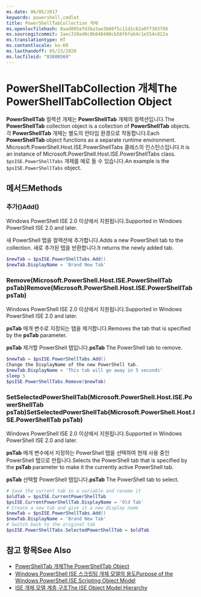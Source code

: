 ```yaml
---
ms.date: 06/05/2017
keywords: powershell,cmdlet
title: PowerShellTabCollection 개체
ms.openlocfilehash: 0aad885afd3ba3ae3b00f5c11d2c62a9ff303798
ms.sourcegitcommit: 2aec310ad0c0b048400cb56f6fa64c1e554c812a
ms.translationtype: HT
ms.contentlocale: ko-KR
ms.lasthandoff: 05/23/2020
ms.locfileid: "83808569"
---
```

# <a name="the-powershelltabcollection-object"></a><span data-ttu-id="4a420-103">PowerShellTabCollection 개체</span><span class="sxs-lookup"><span data-stu-id="4a420-103">The PowerShellTabCollection Object</span></span>

<span data-ttu-id="4a420-104">**PowerShellTab** 컬렉션 개체는 **PowerShellTab** 개체의 컬렉션입니다.</span><span class="sxs-lookup"><span data-stu-id="4a420-104">The **PowerShellTab** collection object is a collection of **PowerShellTab** objects.</span></span> <span data-ttu-id="4a420-105">각 **PowerShellTab** 개체는 별도의 런타임 환경으로 작동합니다.</span><span class="sxs-lookup"><span data-stu-id="4a420-105">Each **PowerShellTab** object functions as a separate runtime environment.</span></span> <span data-ttu-id="4a420-106">Microsoft.PowerShell.Host.ISE.PowerShellTabs 클래스의 인스턴스입니다.</span><span class="sxs-lookup"><span data-stu-id="4a420-106">It is an instance of Microsoft.PowerShell.Host.ISE.PowerShellTabs class.</span></span> <span data-ttu-id="4a420-107">`$psISE.PowerShellTabs` 개체를 예로 들 수 있습니다.</span><span class="sxs-lookup"><span data-stu-id="4a420-107">An example is the `$psISE.PowerShellTabs` object.</span></span>

## <a name="methods"></a><span data-ttu-id="4a420-108">메서드</span><span class="sxs-lookup"><span data-stu-id="4a420-108">Methods</span></span>

### <a name="add"></a><span data-ttu-id="4a420-109">추가\(\)</span><span class="sxs-lookup"><span data-stu-id="4a420-109">Add\(\)</span></span>

<span data-ttu-id="4a420-110">Windows PowerShell ISE 2.0 이상에서 지원됩니다.</span><span class="sxs-lookup"><span data-stu-id="4a420-110">Supported in Windows PowerShell ISE 2.0 and later.</span></span>

<span data-ttu-id="4a420-111">새 PowerShell 탭을 컬렉션에 추가합니다.</span><span class="sxs-lookup"><span data-stu-id="4a420-111">Adds a new PowerShell tab to the collection.</span></span> <span data-ttu-id="4a420-112">새로 추가된 탭을 반환합니다.</span><span class="sxs-lookup"><span data-stu-id="4a420-112">It returns the newly added tab.</span></span>

```powershell
$newTab = $psISE.PowerShellTabs.Add()
$newTab.DisplayName = 'Brand New Tab'
```

### <a name="removemicrosoftpowershellhostisepowershelltab-pstab"></a><span data-ttu-id="4a420-113">Remove\(Microsoft.PowerShell.Host.ISE.PowerShellTab psTab\)</span><span class="sxs-lookup"><span data-stu-id="4a420-113">Remove\(Microsoft.PowerShell.Host.ISE.PowerShellTab psTab\)</span></span>

<span data-ttu-id="4a420-114">Windows PowerShell ISE 2.0 이상에서 지원됩니다.</span><span class="sxs-lookup"><span data-stu-id="4a420-114">Supported in Windows PowerShell ISE 2.0 and later.</span></span>

<span data-ttu-id="4a420-115">**psTab** 매개 변수로 지정되는 탭을 제거합니다.</span><span class="sxs-lookup"><span data-stu-id="4a420-115">Removes the tab that is specified by the **psTab** parameter.</span></span>

<span data-ttu-id="4a420-116">**psTab** 제거할 PowerShell 탭입니다.</span><span class="sxs-lookup"><span data-stu-id="4a420-116">**psTab** The PowerShell tab to remove.</span></span>

```powershell
$newTab = $psISE.PowerShellTabs.Add()
Change the DisplayName of the new PowerShell tab.
$newTab.DisplayName = 'This tab will go away in 5 seconds'
sleep 5
$psISE.PowerShellTabs.Remove($newTab)
```

### <a name="setselectedpowershelltabmicrosoftpowershellhostisepowershelltab-pstab"></a><span data-ttu-id="4a420-117">SetSelectedPowerShellTab\(Microsoft.PowerShell.Host.ISE.PowerShellTab psTab\)</span><span class="sxs-lookup"><span data-stu-id="4a420-117">SetSelectedPowerShellTab\(Microsoft.PowerShell.Host.ISE.PowerShellTab psTab\)</span></span>

<span data-ttu-id="4a420-118">Windows PowerShell ISE 2.0 이상에서 지원됩니다.</span><span class="sxs-lookup"><span data-stu-id="4a420-118">Supported in Windows PowerShell ISE 2.0 and later.</span></span>

<span data-ttu-id="4a420-119">**psTab** 매개 변수에서 지정하는 PowerShell 탭을 선택하여 현재 사용 중인 PowerShell 탭으로 만듭니다.</span><span class="sxs-lookup"><span data-stu-id="4a420-119">Selects the PowerShell tab that is specified by the **psTab** parameter to make it the currently active PowerShell tab.</span></span>

<span data-ttu-id="4a420-120">**psTab** 선택할 PowerShell 탭입니다.</span><span class="sxs-lookup"><span data-stu-id="4a420-120">**psTab** The PowerShell tab to select.</span></span>

```powershell
# Save the current tab in a variable and rename it
$oldTab = $psISE.CurrentPowerShellTab
$psISE.CurrentPowerShellTab.DisplayName = 'Old Tab'
# Create a new tab and give it a new display name
$newTab = $psISE.PowerShellTabs.Add()
$newTab.DisplayName = 'Brand New Tab'
# Switch back to the original tab
$psISE.PowerShellTabs.SelectedPowerShellTab = $oldTab
```

## <a name="see-also"></a><span data-ttu-id="4a420-121">참고 항목</span><span class="sxs-lookup"><span data-stu-id="4a420-121">See Also</span></span>

- [<span data-ttu-id="4a420-122">PowerShellTab 개체</span><span class="sxs-lookup"><span data-stu-id="4a420-122">The PowerShellTab Object</span></span>](The-PowerShellTab-Object.md)
- [<span data-ttu-id="4a420-123">Windows PowerShell ISE 스크립팅 개체 모델의 용도</span><span class="sxs-lookup"><span data-stu-id="4a420-123">Purpose of the Windows PowerShell ISE Scripting Object Model</span></span>](Purpose-of-the-Windows-PowerShell-ISE-Scripting-Object-Model.md)
- [<span data-ttu-id="4a420-124">ISE 개체 모델 계층 구조</span><span class="sxs-lookup"><span data-stu-id="4a420-124">The ISE Object Model Hierarchy</span></span>](The-ISE-Object-Model-Hierarchy.md)
